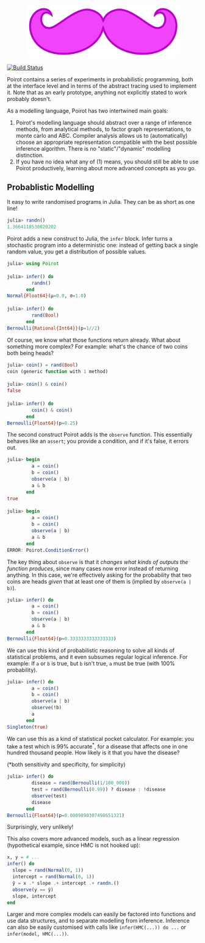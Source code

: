 <p align="center">
<img width="400px" src="https://raw.githubusercontent.com/FluxML/fluxml.github.io/master/poirot.png"/>
</p>

[![Build Status](https://travis-ci.org/MikeInnes/Poirot.jl.svg?branch=master)](https://travis-ci.org/MikeInnes/Poirot.jl)

Poirot contains a series of experiments in probabilistic programming, both at the interface level and in terms of the abstract tracing used to implement it. Note that as an early prototype, anything not explicitly stated to work probably doesn't.

As a modelling language, Poirot has two intertwined main goals:

1. Poirot's modelling language should abstract over a range of inference methods, from analytical methods, to factor graph representations, to monte carlo and ABC. Compiler analysis allows us to (automatically) choose an appropriate representation compatible with the best possible inference algorithm. There is no "static"/"dynamic" modelling distinction.
2. If you have no idea what any of (1) means, you should still be able to use Poirot productively, learning about more advanced concepts as you go.

## Probablistic Modelling

It easy to write randomised programs in Julia. They can be as short as one line!

```julia
julia> randn()
1.3664118530820202
```

Poirot adds a new construct to Julia, the `infer` block. Infer turns a stochastic program into a deterministic one: instead of getting back a single random value, you get a distribution of possible values.

```julia
julia> using Poirot

julia> infer() do
         randn()
       end
Normal{Float64}(μ=0.0, σ=1.0)

julia> infer() do
         rand(Bool)
       end
Bernoulli{Rational{Int64}}(p=1//2)
```

Of course, we know what those functions return already. What about something more complex? For example: what's the chance of two coins both being heads?

```julia
julia> coin() = rand(Bool)
coin (generic function with 1 method)

julia> coin() & coin()
false

julia> infer() do
         coin() & coin()
       end
Bernoulli{Float64}(p=0.25)
```

The second construct Poirot adds is the `observe` function. This essentially behaves like an `assert`; you provide a condition, and if it's false, it errors out.

```julia
julia> begin
         a = coin()
         b = coin()
         observe(a | b)
         a & b
       end
true

julia> begin
         a = coin()
         b = coin()
         observe(a | b)
         a & b
       end
ERROR: Poirot.ConditionError()
```

The key thing about `observe` is that it _changes what kinds of outputs the function produces_, since many cases now error instead of returning anything. In this case, we're effectively asking for the probability that two coins are heads _given_ that at least one of them is (implied by `observe(a | b)`).

```julia
julia> infer() do
         a = coin()
         b = coin()
         observe(a | b)
         a & b
       end
Bernoulli{Float64}(p=0.3333333333333333)
```

We can use this kind of probabilistic reasoning to solve all kinds of statistical problems, and it even subsumes regular logical inference. For example: If `a` or `b` is true, but `b` isn't true, `a` must be true (with 100% probability).

```julia
julia> infer() do
         a = coin()
         b = coin()
         observe(a | b)
         observe(!b)
         a
       end
Singleton(true)
```

We can use this as a kind of statistical pocket calculator. For example: you take a test which is 99% accurate<sup>\*</sup>, for a disease that affects one in one hundred thousand people. How likely is it that you have the disease?

(\*both sensitivity and specificity, for simplicity)

```julia
julia> infer() do
         disease = rand(Bernoulli(1/100_000))
         test = rand(Bernoulli(0.99)) ? disease : !disease
         observe(test)
         disease
       end
Bernoulli{Float64}(p=0.0009890307498651321)
```

Surprisingly, very unlikely!

This also covers more advanced models, such as a linear regression (hypothetical example, since HMC is not hooked up):

```julia
x, y = # ...
infer() do
  slope = rand(Normal(0, 1))
  intercept = rand(Normal(0, 1))
  ŷ = x .* slope .+ intercept .+ randn.()
  observe(y == ŷ)
  slope, intercept
end
```

Larger and more complex models can easily be factored into functions and use data structures, and to separate modelling from inference. Inference can also be easily customised with calls like `infer(HMC(...)) do ...` or `infer(model, HMC(...))`.
